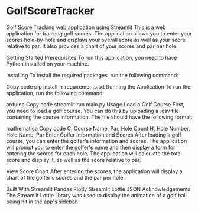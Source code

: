 # GolfScoreTracker
Golf Score Tracking web application using Streamlit
This is a web application for tracking golf scores. The application allows you to enter your scores hole-by-hole and displays your overall score as well as your score relative to par. It also provides a chart of your scores and par per hole.

Getting Started
Prerequisites
To run this application, you need to have Python installed on your machine.

Installing
To install the required packages, run the following command:

Copy code
pip install -r requirements.txt
Running the Application
To run the application, run the following command:

arduino
Copy code
streamlit run main.py
Usage
Load a Golf Course
First, you need to load a golf course. You can do this by uploading a .csv file containing the course information. The file should have the following format:

mathematica
Copy code
C, Course Name, Par, Hole Count
H, Hole Number, Hole Name, Par
Enter Golfer Information and Scores
After loading a golf course, you can enter the golfer's information and scores. The application will prompt you to enter the golfer's name and then display a form for entering the scores for each hole. The application will calculate the total score and display it, as well as the score relative to par.

View Score Chart
After entering the scores, the application will display a chart of the golfer's scores and the par per hole.

Built With
Streamlit
Pandas
Plotly
Streamlit Lottie
JSON
Acknowledgements
The Streamlit Lottie library was used to display the animation of a golf ball being hit in the app's sidebar.
